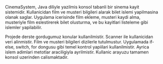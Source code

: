 CinemaSystem, Java diliyle yazilmis konsol tabanli bir sinema kayit sistemidir. Kullanicidan film ve musteri bilgileri alarak bilet islemi yapilmasina olanak saglar. Uygulama icerisinde film ekleme, musteri kaydi alma, musteriyle film eslestirerek bilet olusturma, ve bu kayitlari listeleme gibi islemler yapilabilir.

Projede derste gordugumuz konular kullanilmistir. Scanner ile kullanicidan veri alinmistir. Film ve musteri bilgileri dizilerle tutulmustur. Uygulamada if-else, switch, for dongusu gibi temel kontrol yapiilari kullanilmistir. Ayrica islem adimlari metotlar araciligiyla ayrilmistir. Kullanic arayuzu tamamen konsol uzerinden calismaktadir.
